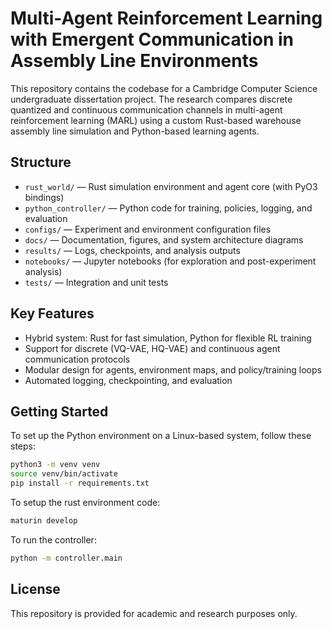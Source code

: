 # Multi-Agent Reinforcement Learning with Emergent Communication in Assembly Line Environments

This repository contains the codebase for a Cambridge Computer Science undergraduate dissertation project. The research compares discrete quantized and continuous communication channels in multi-agent reinforcement learning (MARL) using a custom Rust-based warehouse assembly line simulation and Python-based learning agents.

## Structure

- `rust_world/` — Rust simulation environment and agent core (with PyO3 bindings)
- `python_controller/` — Python code for training, policies, logging, and evaluation
- `configs/` — Experiment and environment configuration files
- `docs/` — Documentation, figures, and system architecture diagrams
- `results/` — Logs, checkpoints, and analysis outputs
- `notebooks/` — Jupyter notebooks (for exploration and post-experiment analysis)
- `tests/` — Integration and unit tests

## Key Features

- Hybrid system: Rust for fast simulation, Python for flexible RL training
- Support for discrete (VQ-VAE, HQ-VAE) and continuous agent communication protocols
- Modular design for agents, environment maps, and policy/training loops
- Automated logging, checkpointing, and evaluation

## Getting Started

To set up the Python environment on a Linux-based system, follow these steps:

```bash
python3 -m venv venv
source venv/bin/activate
pip install -r requirements.txt
```

To setup the rust environment code:

```bash
maturin develop
```

To run the controller:

```bash
python -m controller.main
```

## License

This repository is provided for academic and research purposes only.
